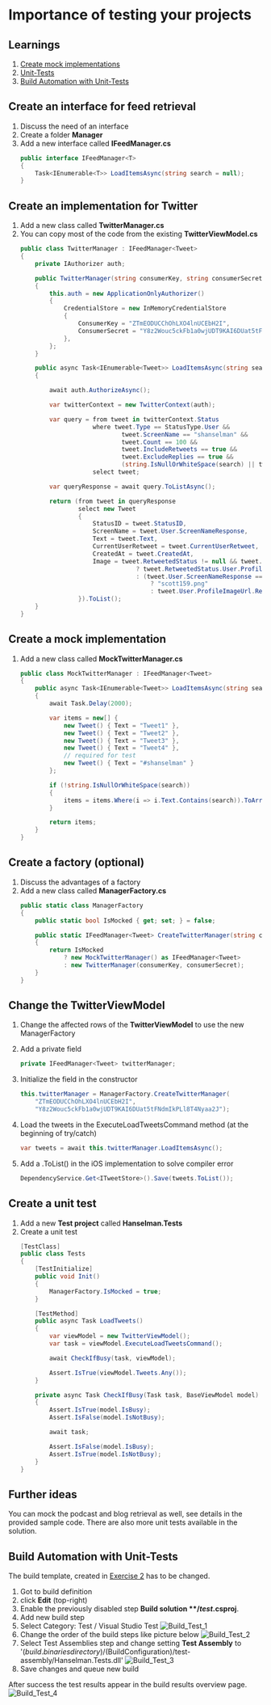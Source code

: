 
# Importance of testing your projects

## Learnings
1. [Create mock implementations](#create-an-interface-for-feed-retrieval)
1. [Unit-Tests](#create-a-unit-test)
1. [Build Automation with Unit-Tests](#build-automation-with-unit-tests)

## Create an interface for feed retrieval
1. Discuss the need of an interface
1. Create a folder **Manager**
1. Add a new interface called **IFeedManager.cs**<br/>
    ```cs
    public interface IFeedManager<T>
    {
        Task<IEnumerable<T>> LoadItemsAsync(string search = null);
    }
    ```

## Create an implementation for Twitter
1. Add a new class called **TwitterManager.cs**
1. You can copy most of the code from the existing **TwitterViewModel.cs**
    ```cs
    public class TwitterManager : IFeedManager<Tweet>
    {
        private IAuthorizer auth;

        public TwitterManager(string consumerKey, string consumerSecret)
        {
            this.auth = new ApplicationOnlyAuthorizer()
            {
                CredentialStore = new InMemoryCredentialStore
                {
                    ConsumerKey = "ZTmEODUCChOhLXO4lnUCEbH2I",
                    ConsumerSecret = "Y8z2Wouc5ckFb1a0wjUDT9KAI6DUat5tFNdmIkPLl8T4Nyaa2J",
                },
            };
        }

        public async Task<IEnumerable<Tweet>> LoadItemsAsync(string search = null)
        {

            await auth.AuthorizeAsync();

            var twitterContext = new TwitterContext(auth);

            var query = from tweet in twitterContext.Status
                        where tweet.Type == StatusType.User &&
                                tweet.ScreenName == "shanselman" &&
                                tweet.Count == 100 &&
                                tweet.IncludeRetweets == true &&
                                tweet.ExcludeReplies == true &&
                                (string.IsNullOrWhiteSpace(search) || tweet.Text.Contains(search))
                        select tweet;

            var queryResponse = await query.ToListAsync();

            return (from tweet in queryResponse
                    select new Tweet
                    {
                        StatusID = tweet.StatusID,
                        ScreenName = tweet.User.ScreenNameResponse,
                        Text = tweet.Text,
                        CurrentUserRetweet = tweet.CurrentUserRetweet,
                        CreatedAt = tweet.CreatedAt,
                        Image = tweet.RetweetedStatus != null && tweet.RetweetedStatus.User != null
                                    ? tweet.RetweetedStatus.User.ProfileImageUrl.Replace("http://", "https://")
                                    : (tweet.User.ScreenNameResponse == "shanselman"
                                        ? "scott159.png"
                                        : tweet.User.ProfileImageUrl.Replace("http://", "https://"))
                    }).ToList();
        }
    }
    ```

## Create a mock implementation
1. Add a new class called **MockTwitterManager.cs**
    ```cs
    public class MockTwitterManager : IFeedManager<Tweet>
    {
        public async Task<IEnumerable<Tweet>> LoadItemsAsync(string search = null)
        {
            await Task.Delay(2000);

            var items = new[] {
                new Tweet() { Text = "Tweet1" },
                new Tweet() { Text = "Tweet2" },
                new Tweet() { Text = "Tweet3" },
                new Tweet() { Text = "Tweet4" },
                // required for test
                new Tweet() { Text = "#shanselman" }
            };

            if (!string.IsNullOrWhiteSpace(search))
            {
                items = items.Where(i => i.Text.Contains(search)).ToArray();
            }

            return items;
        }
    }
    ```

## Create a factory (optional)
1. Discuss the advantages of a factory
1. Add a new class called **ManagerFactory.cs**
    ```cs
    public static class ManagerFactory
    {
        public static bool IsMocked { get; set; } = false;

        public static IFeedManager<Tweet> CreateTwitterManager(string consumerKey, string consumerSecret)
        {
            return IsMocked
                ? new MockTwitterManager() as IFeedManager<Tweet>
                : new TwitterManager(consumerKey, consumerSecret);
        }
    }
    ```

## Change the TwitterViewModel
1. Change the affected rows of the **TwitterViewModel** to use the new ManagerFactory
1. Add a private field<br/>

   ```cs
   private IFeedManager<Tweet> twitterManager;
   ```
1. Initialize the field in the constructor<br/>

    ```cs
    this.twitterManager = ManagerFactory.CreateTwitterManager(
        "ZTmEODUCChOhLXO4lnUCEbH2I",
        "Y8z2Wouc5ckFb1a0wjUDT9KAI6DUat5tFNdmIkPLl8T4Nyaa2J");
    ```
1. Load the tweets in the ExecuteLoadTweetsCommand method (at the beginning of try/catch)<br/>

    ```cs
    var tweets = await this.twitterManager.LoadItemsAsync();
    ```
1. Add a .ToList() in the iOS implementation to solve compiler error<br/>

    ```cs
    DependencyService.Get<ITweetStore>().Save(tweets.ToList());
    ```    


## Create a unit test
1. Add a new **Test project** called **Hanselman.Tests**
1. Create a unit test
    ```cs
    [TestClass]
    public class Tests
    {
        [TestInitialize]
        public void Init()
        {
            ManagerFactory.IsMocked = true;
        }

        [TestMethod]
        public async Task LoadTweets()
        {
            var viewModel = new TwitterViewModel();
            var task = viewModel.ExecuteLoadTweetsCommand();

            await CheckIfBusy(task, viewModel);

            Assert.IsTrue(viewModel.Tweets.Any());
        } 

        private async Task CheckIfBusy(Task task, BaseViewModel model)
        {
            Assert.IsTrue(model.IsBusy);
            Assert.IsFalse(model.IsNotBusy);

            await task;

            Assert.IsFalse(model.IsBusy);
            Assert.IsTrue(model.IsNotBusy);
        }
    }
    ```

## Further ideas
You can mock the podcast and blog retrieval as well, see details in the provided sample code. There are also more unit tests available in the solution. 


## Build Automation with Unit-Tests
The build template, created in [Exercise 2](exercise2.md) has to be changed.

1. Got to build definition
1. click **Edit** (top-right)
1. Enable the previously disabled step **Build solution \*\*/*test*.csproj**.
1. Add new build step
1. Select Category: Test / Visual Studio Test
![Build_Test_1](images/exercise3/Build_Test_1.png "Add Visual Studio Test build step")
1. Change the order of the build steps like picture below
![Build_Test_2](images/exercise3/Build_Test_2.png "New step order")
1. Select Test Assemblies step and change setting **Test Assembly** to '$(build.binariesdirectory)/$(BuildConfiguration)/test-assembly/Hanselman.Tests.dll'
![Build_Test_3](images/exercise3/Build_Test_3.png "Unit-Test build step")
1. Save changes and queue new build

After success the test results appear in the build results overview page.
![Build_Test_4](images/exercise3/Build_Test_4.png "Unit-Test build step")
